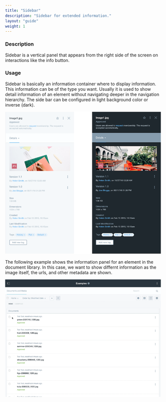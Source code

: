 ```yaml
---
title: "Sidebar"
description: "Sidebar for extended information."
layout: "guide"
weight: 1
---
```


### Description

Sidebar is a vertical panel that appears from the right side of the screen on interactions like the info button.

### Usage

Sidebar is basically an information container where to display information. This information can be of the type you want. Usually it is used to show detail information of an element without navigating deeper in the navigation hierarchy. The side bar can be configured in light background color or inverse (dark).

![sidebar example for an image in documents and media](../../../images/sidebarExamples.png)

The following example shows the information panel for an element in the document library. In this case, we want to show differnt information as the image itself, the urls, and other metadata are shown.

![sidebar example for an image in documents and media](../../../images/sidebarExample.gif)
